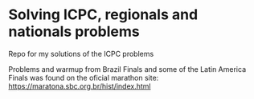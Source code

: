 # Solving ICPC, regionals and nationals problems
Repo for my solutions of the ICPC problems

Problems and warmup from Brazil Finals and some of the Latin America Finals was found on the oficial marathon site: https://maratona.sbc.org.br/hist/index.html
